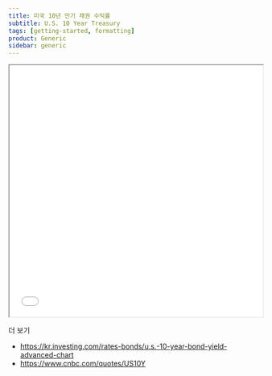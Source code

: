 ```yaml
---
title: 미국 10년 만기 채권 수익률
subtitle: U.S. 10 Year Treasury
tags: [getting-started, formatting]
product: Generic
sidebar: generic
---
```




<iframe id="tvc_frame_b6bd88ec0f7681f3f1ba38b410d764d2" seamless="seamless" src="//tvcharts.investing.com/init.php?&carrier=c6679d180336c72f33d6c4ff63fbf102&time=1614351936&domain_ID=18&lang_ID=18&timezone_ID=88&pair_ID=23705&interval=86400&refresh=16&session=session&client=&user=guest&width=650&height=750&init_page=instrument&m_pids=&watchlist=&site=https://kr.investing.com" width="100%" height="500"></iframe>



더 보기
- https://kr.investing.com/rates-bonds/u.s.-10-year-bond-yield-advanced-chart
- https://www.cnbc.com/quotes/US10Y